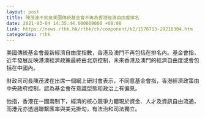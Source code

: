 ```yaml
---
layout: post
title: 陳茂波不同意美國傳統基金會不再為香港經濟自由度排名
date: 2021-03-04 14:35:44.000000000 +08:00
link: https://news.rthk.hk/rthk/ch/component/k2/1578713-20210304.htm
categories: rthk
---
```


美國傳統基金會最新經濟自由度指數，香港及澳門不再包括在排名內。基金會指，近年發展反映港澳經濟政策最終由北京控制，未來香港及澳門的經濟自由度或會包括在中國內。

財政司司長陳茂波在出席一個網上研討會表示，不同意基金會指，香港經濟政策由中央政府控制，認為基金會在意識型態和政治上有偏見。

他指，香港在一國兩制下，經濟的核心競爭力體現於資金、人才及資訊自由流通，而港元亦透過聯繫匯率與美元掛勾，有法治和司法獨立。
